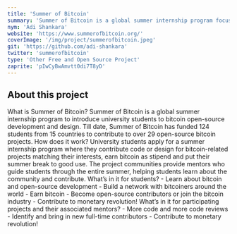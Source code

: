 ```yaml
---
title: 'Summer of Bitcoin'
summary: 'Summer of Bitcoin is a global summer internship program focused on introducing university students to bitcoin open-source development and design. Till date, Summer of Bitcoin has funded 124 students from 15 countries to contribute to over 29 open-source bitcoin projects.'
nym: 'Adi Shankara'
website: 'https://www.summerofbitcoin.org/'
coverImage: '/img/project/summerofbitcoin.jpeg'
git: 'https://github.com/adi-shankara'
twitter: 'summerofbitcoin'
type: 'Other Free and Open Source Project'
zaprite: 'pIwCyBwAmvtt0di7T8yD'
---
```


## About this project

What is Summer of Bitcoin? Summer of Bitcoin is a global summer internship program to introduce university students to bitcoin open-source development and design. Till date, Summer of Bitcoin has funded 124 students from 15 countries to contribute to over 29 open-source bitcoin projects. How does it work? University students apply for a summer internship program where they contribute code or design for bitcoin-related projects matching their interests, earn bitcoin as stipend and put their summer break to good use. The project communities provide mentors who guide students through the entire summer, helping students learn about the community and contribute. What’s in it for students? - Learn about bitcoin and open-source development - Build a network with bitcoiners around the world - Earn bitcoin - Become open-source contributors or join the bitcoin industry - Contribute to monetary revolution! What’s in it for participating projects and their associated mentors? - More code and more code reviews - Identify and bring in new full-time contributors - Contribute to monetary revolution!